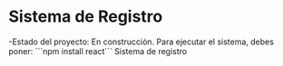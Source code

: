 <h1>Sistema de Registro</h1>
-Estado del proyecto: En construcción.
Para ejecutar el sistema, debes poner:
```npm install react```
Sistema de registro
